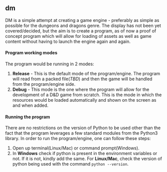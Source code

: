 ## dm
DM is a simple attempt at creating a game engine - preferably as simple as possible for the dungeons and dragons genre. The display has not been yet covered/decided, but the aim is to create a
program, as of now a proof of concept program which will allow for loading of assets as well as game content without having to launch the engine again and again.

#### Program working modes
The program would be running in 2 modes:
1. **Release** - This is the default mode of the program/engine. The program will read from a packed file(_TBD_) and then the game will be handled from the program/engine side.
2. **Debug** - This mode is the one where the program will allow for the development of a D&D game from scratch. This is the mode in which the resources would be loaded automatically and shown on the
	 screen as and when added.

#### Running the program
There are no restrictions on the version of Python to be used other than the fact that the program leverages a few standard modules from the Python3 library.
In order to run the program/engine, one can follow these steps:
1. Open up terminal(Linux/Mac) or command prompt(Windows).
2. In **Windows** check if python is present in the environment variables or not. If it is not, kindly add the same. For **Linux/Mac**, check the version of python being used with the command
`python --version`.
